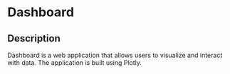 # Dashboard

## Description

Dashboard is a web application that allows users to visualize and interact with data. The application is built using Plotly.
